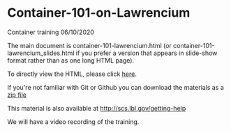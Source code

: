# Container-101-on-Lawrencium
Container training 06/10/2020

The main document is container-101-lawrencium.html (or container-101-lawrencium_slides.html if you prefer a version that appears in slide-show format rather than as one long HTML page).

To directly view the HTML, please click [here](https://github.com/wfeinstein/Container-101-on-Lawrencium/blob/master/container-101-lawrencium.html).

If you're not familiar with Git or Github you can download the materials as a [zip file](https://github.com/wfeinstein/Container-101-on-Lawrencium/archive/master.zip)

This material is also available at http://scs.lbl.gov/getting-help

We will have a video recording of the training.
